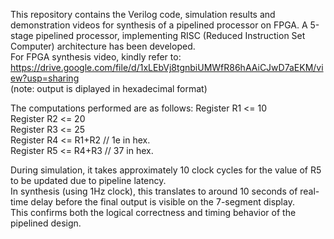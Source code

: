 This repository contains the Verilog code, simulation results and demonstration videos for synthesis of a pipelined processor on FPGA.
A 5-stage pipelined processor, implementing RISC (Reduced Instruction Set Computer) architecture has been developed. <br>
For FPGA synthesis video, kindly refer to:
https://drive.google.com/file/d/1xLEbVj8tgnbiUMWfR86hAAiCJwD7aEKM/view?usp=sharing <br>
(note: output is diplayed in hexadecimal format)

The computations performed are as follows:
Register R1 <= 10
<br>
Register R2 <= 20
<br>
Register R3 <= 25
<br>
Register R4 <= R1+R2  // 1e in hex.
<br>
Register R5 <= R4+R3  // 37 in hex.


During simulation, it takes approximately 10 clock cycles for the value of R5 to be updated due to pipeline latency. <br>
In synthesis (using 1Hz clock), this translates to around 10 seconds of real-time delay before the final output is visible on the 7-segment display.
<br>This confirms both the logical correctness and timing behavior of the pipelined design.

